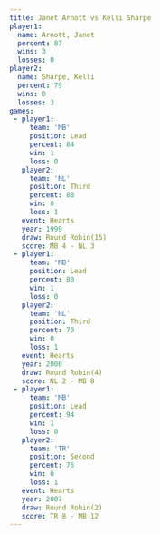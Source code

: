```yaml
---
title: Janet Arnott vs Kelli Sharpe
player1:             
  name: Arnott, Janet
  percent: 87        
  wins: 3            
  losses: 0          
player2:             
  name: Sharpe, Kelli
  percent: 79        
  wins: 0            
  losses: 3          
games:
 - player1:        
     team: 'MB'    
     position: Lead
     percent: 84   
     win: 1        
     loss: 0       
   player2:         
     team: 'NL'     
     position: Third
     percent: 88    
     win: 0         
     loss: 1        
   event: Hearts        
   year: 1999           
   draw: Round Robin(15)
   score: MB 4 - NL 3   
 - player1:        
     team: 'MB'    
     position: Lead
     percent: 80   
     win: 1        
     loss: 0       
   player2:         
     team: 'NL'     
     position: Third
     percent: 70    
     win: 0         
     loss: 1        
   event: Hearts       
   year: 2000          
   draw: Round Robin(4)
   score: NL 2 - MB 8  
 - player1:        
     team: 'MB'    
     position: Lead
     percent: 94   
     win: 1        
     loss: 0       
   player2:          
     team: 'TR'      
     position: Second
     percent: 76     
     win: 0          
     loss: 1         
   event: Hearts       
   year: 2007          
   draw: Round Robin(2)
   score: TR 8 - MB 12 
---
```

